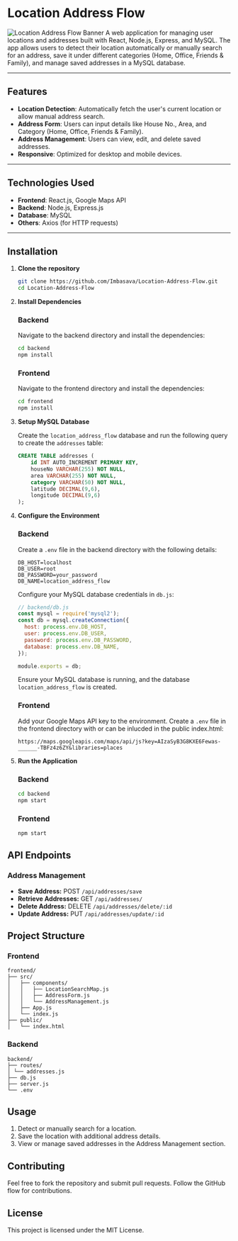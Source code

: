 # Location Address Flow
![Location Address Flow Banner](images/first.jpg)
A web application for managing user locations and addresses built with React, Node.js, Express, and MySQL. The app allows users to detect their location automatically or manually search for an address, save it under different categories (Home, Office, Friends & Family), and manage saved addresses in a MySQL database.

---

## Features

- **Location Detection**: Automatically fetch the user's current location or allow manual address search.
- **Address Form**: Users can input details like House No., Area, and Category (Home, Office, Friends & Family).
- **Address Management**: Users can view, edit, and delete saved addresses.
- **Responsive**: Optimized for desktop and mobile devices.

---

## Technologies Used

- **Frontend**: React.js, Google Maps API
- **Backend**: Node.js, Express.js
- **Database**: MySQL
- **Others**: Axios (for HTTP requests)

---

## Installation

1. **Clone the repository**

    ```bash
    git clone https://github.com/Imbasava/Location-Address-Flow.git
    cd Location-Address-Flow
    ```

2. **Install Dependencies**

    ### Backend

    Navigate to the backend directory and install the dependencies:

    ```bash
    cd backend
    npm install
    ```

    ### Frontend

    Navigate to the frontend directory and install the dependencies:

    ```bash
    cd frontend
    npm install
    ```
3. **Setup MySQL Database**

    Create the `location_address_flow` database and run the following query to create the `addresses` table:

    ```sql
    CREATE TABLE addresses (
        id INT AUTO_INCREMENT PRIMARY KEY,
        houseNo VARCHAR(255) NOT NULL,
        area VARCHAR(255) NOT NULL,
        category VARCHAR(50) NOT NULL,
        latitude DECIMAL(9,6),
        longitude DECIMAL(9,6)
    );
    ```

4. **Configure the Environment**

    ### Backend

    Create a `.env` file in the backend directory with the following details:

    ```env
    DB_HOST=localhost
    DB_USER=root
    DB_PASSWORD=your_password
    DB_NAME=location_address_flow
    ```

    Configure your MySQL database credentials in `db.js`:

    ```javascript
    // backend/db.js
    const mysql = require('mysql2');
    const db = mysql.createConnection({
      host: process.env.DB_HOST,
      user: process.env.DB_USER,
      password: process.env.DB_PASSWORD,
      database: process.env.DB_NAME,
    });

    module.exports = db;
    ```

    Ensure your MySQL database is running, and the database `location_address_flow` is created.

    ### Frontend

    Add your Google Maps API key to the environment. Create a `.env` file in the frontend directory with or can be inlucded in the public index.html:

    ```env
    https://maps.googleapis.com/maps/api/js?key=AIzaSyB3G8KXE6Fewas-______-TBFz4z6ZY&libraries=places
    ```

5. **Run the Application**

    ### Backend

    ```bash
    cd backend
    npm start
    ```

    ### Frontend

    ```bash
    npm start
    ```

## API Endpoints

### Address Management

- **Save Address:** POST `/api/addresses/save`
- **Retrieve Addresses:** GET `/api/addresses/`
- **Delete Address:** DELETE `/api/addresses/delete/:id`
- **Update Address:** PUT `/api/addresses/update/:id`


## Project Structure

### Frontend

```plaintext
frontend/
├── src/
│   ├── components/
│   │   ├── LocationSearchMap.js
│   │   ├── AddressForm.js
│   │   └── AddressManagement.js
│   ├── App.js
│   └── index.js
├── public/
│   └── index.html
```
### Backend
``` plaintext
backend/
├── routes/
│ └── addresses.js
├── db.js
├── server.js
└── .env
```
## Usage

1. Detect or manually search for a location.
2. Save the location with additional address details.
3. View or manage saved addresses in the Address Management section.

## Contributing

Feel free to fork the repository and submit pull requests. Follow the GitHub flow for contributions.

## License

This project is licensed under the MIT License.
